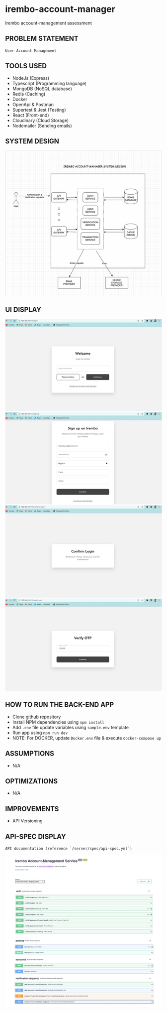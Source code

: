 # irembo-account-manager
Irembo account-management assessment

## PROBLEM STATEMENT
```
User Account Management
```

## TOOLS USED
- NodeJs (Express)
- Typescript (Programming language)
- MongoDB (NoSQL database)
- Redis (Caching)
- Docker
- OpenApi & Postman
- Supertest & Jest (Testing)
- React (Front-end)
- Cloudinary (Cloud Storage)
- Nodemailer (Sending emails)

## SYSTEM DESIGN
![API-SPEC DISPLAY](./server/docs/images/system-design.png)

## UI DISPLAY
![API-SPEC DISPLAY](./server/docs/images/irembo-ui-display-1.jpeg)
![API-SPEC DISPLAY](./server/docs/images/irembo-ui-display-2.jpeg)
![API-SPEC DISPLAY](./server/docs/images/irembo-ui-display-3.jpeg)
![API-SPEC DISPLAY](./server/docs/images/irembo-ui-display-4.jpeg)

## HOW TO RUN THE BACK-END APP 
- Clone github repository
- Install NPM dependencies using `npm install`
- Add `.env` file update variables using `sample.env` template
- Run app using `npm run dev`
- NOTE: For DOCKER, update `Docker.env` file & execute `docker-compose up`

## ASSUMPTIONS
- N/A

## OPTIMIZATIONS
- N/A

## IMPROVEMENTS
- API Versioning

## API-SPEC DISPLAY
```
API documentation (reference `/server/spec/api-spec.yml`)
```
![API-SPEC DISPLAY](./server/docs/images/api-spec-display-1.png)
![API-SPEC DISPLAY](./server/docs/images/api-spec-display-2.png)
